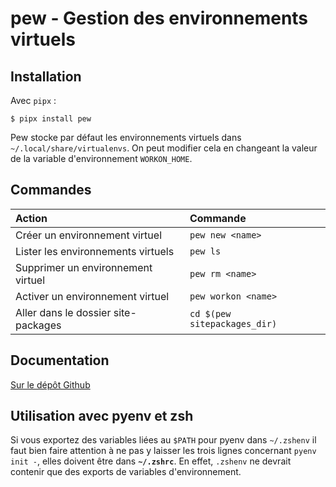 # pew - Gestion des environnements virtuels

## Installation

Avec `pipx` :

```text
$ pipx install pew
```

Pew stocke par défaut les environnements virtuels dans `~/.local/share/virtualenvs`. On peut modifier cela en changeant la valeur de la variable d'environnement `WORKON_HOME`.

## Commandes

| Action | Commande |
| :--- | :--- |
| Créer un environnement virtuel | `pew new <name>` |
| Lister les environnements virtuels | `pew ls` |
| Supprimer un environnement virtuel | `pew rm <name>` |
| Activer un environnement virtuel | `pew workon <name>` |
| Aller dans le dossier site-packages | `cd $(pew sitepackages_dir)` |

## Documentation

[Sur le dépôt Github](https://github.com/berdario/pew)

## Utilisation avec pyenv et zsh

Si vous exportez des variables liées au `$PATH` pour pyenv dans `~/.zshenv` il faut bien faire attention à ne pas y laisser les trois lignes concernant `pyenv init -`, elles doivent être dans **`~/.zshrc`**. En effet, `.zshenv` ne devrait contenir que des exports de variables d'environnement.

